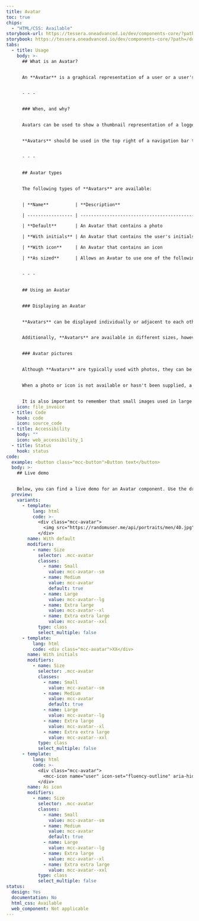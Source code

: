 ```yaml
---
title: Avatar
toc: true
chips:
  - "HTML/CSS: Available"
storybook-url: https://tessera.oneadvanced.io/dev/components-core/?path=/docs/html-button--as-default
storybook: https://tessera.oneadvanced.io/dev/components-core/?path=/docs/html-avatar--as-default
tabs:
  - title: Usage
    body: >-
      ## What is an Avatar?


      An **Avatar** is a graphical representation of a user or a user's character. They typically use a photo, but can also use an icon or initials to visually indicate a person.


      - - -


      ### When, and why?


      Avatars can be used to show a thumbnail representation of a logged in user in your applications or, for example, a photo of a user in a Profile page. **Avatars** are an important part in helping users identify themselves and other users, and also provides a human presence within an interface.


      **Avatars** should be used in the top right of a navigation bar to show the logged in user, and should provide access to their Profile page. They can also be used in contact cards, chat UIs, community forums, etc.


      - - -


      ## Avatar types


      The following types of **Avatars** are available:


      | **Name**          | **Description**                                                                                     | **Example**                                                                                                                                                                                                                                                                                                                                                                                                                                                                                                                                                                                        |

      | ----------------- | --------------------------------------------------------------------------------------------------- | -------------------------------------------------------------------------------------------------------------------------------------------------------------------------------------------------------------------------------------------------------------------------------------------------------------------------------------------------------------------------------------------------------------------------------------------------------------------------------------------------------------------------------------------------------------------------------------------------- |

      | **Default**       | An Avatar that contains a photo                                                                     | <div class="mcc-avatar"><img src="https://randomuser.me/api/portraits/men/32.jpg" alt="John Doe"></div>                                                                                                                                                                                                                                                                                                                                                                                                                                                                                            |

      | **With initials** | An Avatar that contains the user's initials                                                         | <div class="mcc-avatar">XX</div>                                                                                                                                                                                                                                                                                                                                                                                                                                                                                                                                                                   |

      | **With icon**     | An Avatar that contains an icon                                                                     | <div><mcc-icon name="user" icon-set="fluency-outline" aria-hidden="true"></mcc-icon></div>                                                                                                                                                                                                                                                                                                                                                                                                                                                                                                         |

      | **As sized**      | Allows an Avatar to use one of the following sizes; 32px, 40px (default size), 48px, 64px, and 96px | <div class="mcc-avatar mcc-avatar--sm">  <img src="https://randomuser.me/api/portraits/men/32.jpg" alt="John Doe"></div><div class="mcc-avatar"><img src="https://randomuser.me/api/portraits/men/40.jpg" alt="John Doe"></div><div class="mcc-avatar mcc-avatar--lg"><img src="https://randomuser.me/api/portraits/men/48.jpg" alt="John Doe"></div><div class="mcc-avatar mcc-avatar--xl"><img src="https://randomuser.me/api/portraits/men/64.jpg" alt="John Doe"></div><div class="mcc-avatar mcc-avatar--xxl"><img src="https://randomuser.me/api/portraits/men/96.jpg" alt="John Doe"></div> |


      - - -


      ## Using an Avatar


      ### Displaying an Avatar


      **Avatars** can be displayed individually or adjacent to each other on a single row. 


      Additionally, **Avatars** are available in different sizes, however it is important not to mix sizes. **Avatars** should only use one picture size across your entire product.


      ### Avatar pictures


      Although **Avatars** are typically used with photos, they can be used with icons. Choose one style to use across your entire product. In both cases, where a photo or icon is not available, they can also be used to display a user's initials.


      When a photo or icon is not available or hasn't been supplied, a fall-back icon is automatically used. This is the generic User icon.


      It is also important to remember that small images used in large **Avatars** will be upscaled, which could lead to distorted images. Always use compressed images and resize images near to the appropriate size. This will help maintain the best results, and reduce the impact on performance by stopping the application from needing to render large image files.
    icon: file_invoice
  - title: Code
    hook: code
    icon: source_code
  - title: Accessibility
    body: ""
    icon: web_accessibility_1
  - title: Status
    hook: status
code:
  example: <button class="mcc-button">Button text</button>
  body: >-
    ## Live demo


    Below, you can find a live demo for an Avatar component. Use the drop-down menus and radio buttons to view the different Avatar Types and Variants.
  preview:
    variants:
      - template:
          lang: html
          code: >-
            <div class="mcc-avatar">
              <img src="https://randomuser.me/api/portraits/men/40.jpg" alt="John Doe">
            </div>
        name: With default
        modifiers:
          - name: Size
            selector: .mcc-avatar
            classes:
              - name: Small
                value: mcc-avatar--sm
              - name: Medium
                value: mcc-avatar
                default: true
              - name: Large
                value: mcc-avatar--lg
              - name: Extra large
                value: mcc-avatar--xl
              - name: Extra extra large
                value: mcc-avatar--xxl
            type: class
            select_multiple: false
      - template:
          lang: html
          code: <div class="mcc-avatar">XX</div>
        name: With initials
        modifiers:
          - name: Size
            selector: .mcc-avatar
            classes:
              - name: Small
                value: mcc-avatar--sm
              - name: Medium
                value: mcc-avatar
                default: true
              - name: Large
                value: mcc-avatar--lg
              - name: Extra large
                value: mcc-avatar--xl
              - name: Extra extra large
                value: mcc-avatar--xxl
            type: class
            select_multiple: false
      - template:
          lang: html
          code: >-
            <div class="mcc-avatar">
              <mcc-icon name="user" icon-set="fluency-outline" aria-hidden="true"></mcc-icon>
            </div>
        name: As icon
        modifiers:
          - name: Size
            selector: .mcc-avatar
            classes:
              - name: Small
                value: mcc-avatar--sm
              - name: Medium
                value: mcc-avatar
                default: true
              - name: Large
                value: mcc-avatar--lg
              - name: Extra large
                value: mcc-avatar--xl
              - name: Extra extra large
                value: mcc-avatar--xxl
            type: class
            select_multiple: false
status:
  design: Yes
  documentation: No
  html_css: Available
  web_component: Not applicable
---
```

